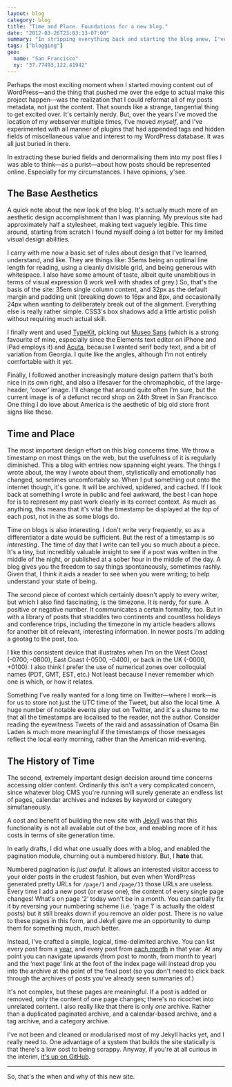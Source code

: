 ```yaml
---
layout: blog
category: blog
title: "Time and Place. Foundations for a new blog."
date: "2012-03-26T23:03:13-07:00"
summary: "In stripping everything back and starting the blog anew, I've been able to cherry pick what's really important to me in terms of metadata and display, and try to present new posts in a way that I think is best for content on the web. Categories, timestamps, locations, timezones and more have all been considered."
tags: ["blogging"]
geo:
  name: "San Francisco"
  xy: "37.77493,122.41942"
---
```


Perhaps the most exciting moment when I started moving content out of WordPress—and the thing that pushed me over the edge to actual make this project happen—was the realization that I could reformat all of my posts metadata, not just the content. That sounds like a strange, tangential thing to get excited over. It's  certainly nerdy. But, over the years I've moved the location of my webserver multiple times, I've moved *myself*, and I've experimented with all manner of plugins that had appended tags and hidden fields of miscellaneous value and interest to my WordPress database. It was all just buried in there.

In extracting these buried fields and denormalising them into my post files I was able to think—as a purist—about how posts should be represented online. Especially for my circumstances. I have opinions, y'see.

## The Base Aesthetics

A quick note about the new look of the blog. It's actually much more of an aesthetic design accomplishment than I was planning. My previous site had approximately half a stylesheet, making text vaguely legible. This time around, starting from scratch I found myself doing a lot better for my limited visual design abilities.

I carry with me now a basic set of rules about design that I've learned, understand, and like. They are things like: 35ems being an optimal line length for reading, using a cleanly divisible grid, and being generous with whitespace. I also have some amount of taste, albeit quite unambitious in terms of visual expression (I work well with shades of grey.) So, that's the basis of the site: 35em single column content, and 32px as the default margin and padding unit (breaking down to 16px and 8px, and occasionally 24px when wanting to deliberately break out of the alignment. Everything else is really rather simple. CSS3's box shadows add a little artistic polish without requiring much actual skill.

I finally went and used [TypeKit](http://typekit.com), picking out [Museo Sans](https://typekit.com/fonts/museo-sans) (which is a strong favourite of mine, especially since the Elements text editor on iPhone and iPad employs it) and [Acuta](https://typekit.com/fonts/acuta), because I wanted serif body text, and a bit of variation from Georgia. I quite like the angles, although I'm not entirely comfortable with it yet.

Finally, I followed another increasingly mature design pattern that's both nice in its own right, and also a lifesaver for the chromaphobic, of the large-header, ‘cover’ image. I'll change that around quite often I'm sure, but the current image is of a defunct record shop on 24th Street in San Francisco. One thing I do love about America is the aesthetic of big old store front signs like these.

## Time and Place

The most important design effort on this blog concerns time. We throw a timestamp on most things on the web, but the usefulness of it is regularly diminished. This a blog with entries now spanning eight years. The things I wrote about, the way I wrote about them, stylistically and emotionally has changed, sometimes uncomfortably so. When I put something out onto the internet though, it's gone. It will be archived, spidered, and cached. If I look back at something I wrote in public and feel awkward, the best I can hope for is to represent my past work clearly in its correct context. As much as anything, this means that it's vital the timestamp be displayed at the *top* of each post, not in the as some blogs do.

Time on blogs is also interesting. I don't write very frequently, so as a differentiator a date would be sufficient. But the rest of a timestamp is so *interesting*. The time of day that I write can tell you so much about a piece. It's a tiny, but incredibly valuable insight to see if a post was written in the middle of the night, or published at a sober hour in the middle of the day. A blog gives you the freedom to say things spontaneously, sometimes rashly. Given that, I think it aids a reader to see when you were writing; to help understand your state of being.

The second piece of context which certainly doesn't apply to every writer, but which I also find fascinating, is the timezone. It is nerdy, for sure. A positive or negative number. It communicates a certain formality, too. But in with a library of posts that straddles two continents and countless holidays and conference trips, including the timezone in my article headers allows for another bit of relevant, interesting information. In newer posts I'm adding a geotag to the post, too.

I like this consistent device that illustrates when I'm on the West Coast (-0700, -0800), East Coast (-0500, -0400), or back in the UK (-0000, +0100). I also think I prefer the use of numerical zones over colloquial names (PDT, GMT, EST, etc.) Not least because I never remember which one is which, or how it relates.

<aside>Something I've really wanted for a long time on Twitter—where I work—is for us to store not just the UTC time of the Tweet, but also the local time. A huge number of notable events play out on Twitter, and it's a shame to me that all the timestamps are localised to the reader, not the author. Consider reading the eyewitness Tweets of the raid and assassination of Osama Bin Laden is much more meaningful if the timestamps of those messages reflect the local early morning, rather than the American mid-evening.</aside>

## The History of Time

The second, extremely important design decision around time concerns accessing older content. Ordinarily this isn't a very complicated concern, since whatever blog CMS you're running will surely generate an endless list of pages, calendar archives and indexes by keyword or category simultaneously.

A cost and benefit of building the new site with [Jekyll](http://jekyllrb.com/) was that this functionality is not all available out of the box, and enabling more of it has costs in terms of site generation time.

In early drafts, I did what one usually does with a blog, and enabled the pagination module, churning out a numbered history. But, I **hate** that.

Numbered pagination is *just awful*. It allows an interested visitor access to your older posts in the crudest fashion, but even when WordPress generated pretty URLs for `/page/1` and `/page/33` those URLs are useless. Every time I add a new post (or erase one), the content of every single page changes! What's on page ‘2’ today won't be in a month. You can partially fix it by reversing your numbering scheme (i.e. ‘page 1’ is actually the oldest posts) but it still breaks down if you remove an older post. There is no value to these pages in this form, and Jekyll gave me an opportunity to dump them for something much, much better.

Instead, I've crafted a simple, logical, time-delimited archive. You can list every post from a [year](/2010), and every post from [each month](/2012/03) in that year. At any point you can navigate upwards (from post to month, from month to year) and the ‘next page’ link at the foot of the index page will instead drop you into the archive at the point of the final post (so you don't need to click back through the archives of posts you've already seen summaries of.)

It's not complex, but these pages are meaningful. If a post is added or removed, only the content of one page changes; there's no ricochet into unrelated content. I also really like that there is only *one* archive. Rather than a duplicated paginated archive, and a calendar-based archive, and a tag archive, and a category archive.

I've not been and cleaned or modularised most of my Jekyll hacks yet, and I really need to. One advantage of a system that builds the site statically is that there's a low cost to being scrappy. Anyway, if you're at all curious in the interim, [it's up on GitHub](https://github.com/BenWard/benward/tree/master/jekyll).

---

So, that's the when and why of this new site.